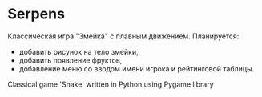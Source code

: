 # Serpens
Классическая игра "Змейка" с плавным движением.
Планируется:
- добавить рисунок на тело змейки,
- добавить появление фруктов,
- добавление меню со вводом имени игрока и рейтинговой таблицы.

Classical game 'Snake' written in Python using Pygame library
